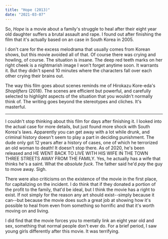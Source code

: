 ```yaml
---
title: "Hope (2013)"
date: "2021-03-07"
---
```


So, _Hope_ is a movie about a family's struggle to heal after their eight year old daughter suffers a brutal assault and rape. I found out after finishing the film that it's actually based on an case in South Korea in 2005.

I don't care for the excess melodrama that usually comes from Korean shows, but this movie avoided all of that. Of course there was crying and howling, of course. The situation is insane. The deep red teeth marks on her right cheek is a nightmarish image I won't forget anytime soon. It warrants it. But they didn't spend 10 minutes where the characters fall over each other crying their brains out.

The way this film goes about scenes reminds me of Hirokazu Kore-eda's _Shoplifters_ (2018). The scenes are efficient but powerful, and carefully selected to highlight aspects of the situation that you wouldn't normally think of. The writing goes beyond the stereotypes and cliches. It's masterful.

---

I couldn't stop thinking about this film for days after finishing it. I looked into the actual case for more details, but just found more shock with South Korea's laws. Apparently you can get away with a lot while drunk, and criminal history doesn't seem to play a part in deciding punishment. The dude only got 12 years after a history of cases, one of which he terrorized an old woman to death! It doesn't stop there. As of 2020, he's been released and HE WENT BACK TO LIVE WITH HIS WIFE IN THE TOWN THREE STREETS AWAY FROM THE FAMILY. Yes, he actually has a wife that thinks he's a saint. What the _absolute fuck_. The father said he'd _pay_ the guy to move away. Sigh.

There were also criticisms on the existence of the movie in the first place, for capitalizing on
the incident. I do think that if they donated a portion of the profit to the family, that'd be ideal, but I think the movie has a right to exist. If not simply for the reason any art should exist--simply because it can--but because the movie does such a great job at showing how it's possible to heal from even from something so horrific and that it's worth moving on and living.

I did find that the movie forces you to mentally link an eight year old and sex, something that normal people don't ever do. For a brief period, I saw young girls differently after this movie. It was terrifying.
